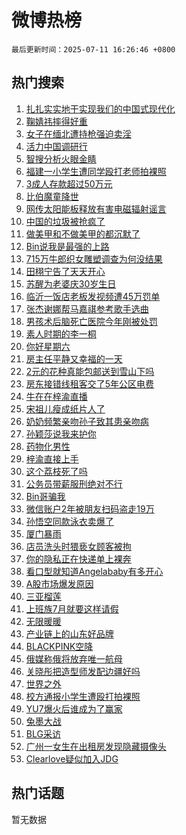 # 微博热榜

`最后更新时间：2025-07-11 16:26:46 +0800`

## 热门搜索

1. [扎扎实实地干实现我们的中国式现代化](https://m.weibo.cn/search?containerid=100103type%3D1%26t%3D10%26q%3D%23%E6%89%8E%E6%89%8E%E5%AE%9E%E5%AE%9E%E5%9C%B0%E5%B9%B2%E5%AE%9E%E7%8E%B0%E6%88%91%E4%BB%AC%E7%9A%84%E4%B8%AD%E5%9B%BD%E5%BC%8F%E7%8E%B0%E4%BB%A3%E5%8C%96%23&stream_entry_id=51&isnewpage=1&extparam=seat%3D1%26pos%3D0%26q%3D%2523%25E6%2589%258E%25E6%2589%258E%25E5%25AE%259E%25E5%25AE%259E%25E5%259C%25B0%25E5%25B9%25B2%25E5%25AE%259E%25E7%258E%25B0%25E6%2588%2591%25E4%25BB%25AC%25E7%259A%2584%25E4%25B8%25AD%25E5%259B%25BD%25E5%25BC%258F%25E7%258E%25B0%25E4%25BB%25A3%25E5%258C%2596%2523%26dgr%3D0%26filter_type%3Drealtimehot%26stream_entry_id%3D51%26c_type%3D51%26cate%3D10103%26display_time%3D1752222405%26pre_seqid%3D17522224051940054431)
1. [鞠婧祎摔得好重](https://m.weibo.cn/search?containerid=100103type%3D1%26t%3D10%26q%3D%23%E9%9E%A0%E5%A9%A7%E7%A5%8E%E6%91%94%E5%BE%97%E5%A5%BD%E9%87%8D%23&stream_entry_id=31&isnewpage=1&extparam=seat%3D1%26pos%3D0%26q%3D%2523%25E9%259E%25A0%25E5%25A9%25A7%25E7%25A5%258E%25E6%2591%2594%25E5%25BE%2597%25E5%25A5%25BD%25E9%2587%258D%2523%26dgr%3D0%26filter_type%3Drealtimehot%26stream_entry_id%3D31%26c_type%3D31%26flag%3D2%26band_rank%3D1%26lcate%3D5001%26cate%3D5001%26realpos%3D1%26display_time%3D1752222405%26pre_seqid%3D17522224051940054431)
1. [女子在缅北遭持枪强迫卖淫](https://m.weibo.cn/search?containerid=100103type%3D1%26t%3D10%26q%3D%23%E5%A5%B3%E5%AD%90%E5%9C%A8%E7%BC%85%E5%8C%97%E9%81%AD%E6%8C%81%E6%9E%AA%E5%BC%BA%E8%BF%AB%E5%8D%96%E6%B7%AB%23&stream_entry_id=31&isnewpage=1&extparam=seat%3D1%26pos%3D1%26q%3D%2523%25E5%25A5%25B3%25E5%25AD%2590%25E5%259C%25A8%25E7%25BC%2585%25E5%258C%2597%25E9%2581%25AD%25E6%258C%2581%25E6%259E%25AA%25E5%25BC%25BA%25E8%25BF%25AB%25E5%258D%2596%25E6%25B7%25AB%2523%26dgr%3D0%26filter_type%3Drealtimehot%26stream_entry_id%3D31%26c_type%3D31%26flag%3D2%26band_rank%3D2%26lcate%3D5001%26cate%3D5001%26realpos%3D2%26display_time%3D1752222405%26pre_seqid%3D17522224051940054431)
1. [活力中国调研行](https://m.weibo.cn/search?containerid=100103type%3D1%26t%3D10%26q%3D%23%E6%B4%BB%E5%8A%9B%E4%B8%AD%E5%9B%BD%E8%B0%83%E7%A0%94%E8%A1%8C%23&stream_entry_id=31&isnewpage=1&extparam=seat%3D1%26pos%3D2%26q%3D%2523%25E6%25B4%25BB%25E5%258A%259B%25E4%25B8%25AD%25E5%259B%25BD%25E8%25B0%2583%25E7%25A0%2594%25E8%25A1%258C%2523%26dgr%3D0%26filter_type%3Drealtimehot%26stream_entry_id%3D31%26c_type%3D31%26flag%3D0%26band_rank%3D3%26lcate%3D5001%26cate%3D5001%26realpos%3D3%26display_time%3D1752222405%26pre_seqid%3D17522224051940054431)
1. [智搜分析火眼金睛](https://m.weibo.cn/search?containerid=100103type%3D1%26t%3D10%26q%3D%23%E6%99%BA%E6%90%9C%E5%88%86%E6%9E%90%E7%81%AB%E7%9C%BC%E9%87%91%E7%9D%9B%23&stream_entry_id=31&isnewpage=1&extparam=seat%3D1%26cate%3D5001%26q%3D%2523%25E6%2599%25BA%25E6%2590%259C%25E5%2588%2586%25E6%259E%2590%25E7%2581%25AB%25E7%259C%25BC%25E9%2587%2591%25E7%259D%259B%2523%26dgr%3D0%26filter_type%3Drealtimehot%26stream_entry_id%3D31%26c_type%3D31%26band_rank%3D4%26pos%3D3%26lcate%3D5001%26adid%3D293293%26is_ad_pos%3D1%26display_time%3D1752222405%26pre_seqid%3D17522224051940054431)
1. [福建一小学生遭同学殴打老师拍裸照](https://m.weibo.cn/search?containerid=100103type%3D1%26t%3D10%26q%3D%23%E7%A6%8F%E5%BB%BA%E4%B8%80%E5%B0%8F%E5%AD%A6%E7%94%9F%E9%81%AD%E5%90%8C%E5%AD%A6%E6%AE%B4%E6%89%93%E8%80%81%E5%B8%88%E6%8B%8D%E8%A3%B8%E7%85%A7%23&stream_entry_id=31&isnewpage=1&extparam=seat%3D1%26pos%3D4%26q%3D%2523%25E7%25A6%258F%25E5%25BB%25BA%25E4%25B8%2580%25E5%25B0%258F%25E5%25AD%25A6%25E7%2594%259F%25E9%2581%25AD%25E5%2590%258C%25E5%25AD%25A6%25E6%25AE%25B4%25E6%2589%2593%25E8%2580%2581%25E5%25B8%2588%25E6%258B%258D%25E8%25A3%25B8%25E7%2585%25A7%2523%26dgr%3D0%26filter_type%3Drealtimehot%26stream_entry_id%3D31%26c_type%3D31%26flag%3D1%26band_rank%3D4%26lcate%3D5001%26cate%3D5001%26realpos%3D4%26display_time%3D1752222405%26pre_seqid%3D17522224051940054431)
1. [3成人存款超过50万元](https://m.weibo.cn/search?containerid=100103type%3D1%26t%3D10%26q%3D%233%E6%88%90%E4%BA%BA%E5%AD%98%E6%AC%BE%E8%B6%85%E8%BF%8750%E4%B8%87%E5%85%83%23&stream_entry_id=31&isnewpage=1&extparam=seat%3D1%26pos%3D5%26q%3D%25233%25E6%2588%2590%25E4%25BA%25BA%25E5%25AD%2598%25E6%25AC%25BE%25E8%25B6%2585%25E8%25BF%258750%25E4%25B8%2587%25E5%2585%2583%2523%26dgr%3D0%26filter_type%3Drealtimehot%26stream_entry_id%3D31%26c_type%3D31%26flag%3D0%26band_rank%3D5%26lcate%3D5001%26cate%3D5001%26realpos%3D5%26display_time%3D1752222405%26pre_seqid%3D17522224051940054431)
1. [比伯魔童降世](https://m.weibo.cn/search?containerid=100103type%3D1%26t%3D10%26q%3D%E6%AF%94%E4%BC%AF%E9%AD%94%E7%AB%A5%E9%99%8D%E4%B8%96&stream_entry_id=31&isnewpage=1&extparam=seat%3D1%26pos%3D6%26q%3D%25E6%25AF%2594%25E4%25BC%25AF%25E9%25AD%2594%25E7%25AB%25A5%25E9%2599%258D%25E4%25B8%2596%26dgr%3D0%26filter_type%3Drealtimehot%26stream_entry_id%3D31%26c_type%3D31%26flag%3D0%26band_rank%3D6%26lcate%3D5001%26cate%3D5001%26realpos%3D6%26display_time%3D1752222405%26pre_seqid%3D17522224051940054431)
1. [网传太阳能板释放有害电磁辐射谣言](https://m.weibo.cn/search?containerid=100103type%3D1%26t%3D10%26q%3D%23%E7%BD%91%E4%BC%A0%E5%A4%AA%E9%98%B3%E8%83%BD%E6%9D%BF%E9%87%8A%E6%94%BE%E6%9C%89%E5%AE%B3%E7%94%B5%E7%A3%81%E8%BE%90%E5%B0%84%E8%B0%A3%E8%A8%80%23&stream_entry_id=31&isnewpage=1&extparam=seat%3D1%26cate%3D5001%26q%3D%2523%25E7%25BD%2591%25E4%25BC%25A0%25E5%25A4%25AA%25E9%2598%25B3%25E8%2583%25BD%25E6%259D%25BF%25E9%2587%258A%25E6%2594%25BE%25E6%259C%2589%25E5%25AE%25B3%25E7%2594%25B5%25E7%25A3%2581%25E8%25BE%2590%25E5%25B0%2584%25E8%25B0%25A3%25E8%25A8%2580%2523%26dgr%3D0%26filter_type%3Drealtimehot%26stream_entry_id%3D31%26c_type%3D31%26band_rank%3D7%26pos%3D7%26lcate%3D5001%26adid%3D293498%26is_ad_pos%3D1%26display_time%3D1752222405%26pre_seqid%3D17522224051940054431)
1. [中国的垃圾被抢疯了](https://m.weibo.cn/search?containerid=100103type%3D1%26t%3D10%26q%3D%E4%B8%AD%E5%9B%BD%E7%9A%84%E5%9E%83%E5%9C%BE%E8%A2%AB%E6%8A%A2%E7%96%AF%E4%BA%86&stream_entry_id=31&isnewpage=1&extparam=seat%3D1%26pos%3D8%26q%3D%25E4%25B8%25AD%25E5%259B%25BD%25E7%259A%2584%25E5%259E%2583%25E5%259C%25BE%25E8%25A2%25AB%25E6%258A%25A2%25E7%2596%25AF%25E4%25BA%2586%26dgr%3D0%26filter_type%3Drealtimehot%26stream_entry_id%3D31%26c_type%3D31%26flag%3D0%26band_rank%3D7%26lcate%3D5001%26cate%3D5001%26realpos%3D7%26display_time%3D1752222405%26pre_seqid%3D17522224051940054431)
1. [做美甲和不做美甲的都沉默了](https://m.weibo.cn/search?containerid=100103type%3D1%26t%3D10%26q%3D%E5%81%9A%E7%BE%8E%E7%94%B2%E5%92%8C%E4%B8%8D%E5%81%9A%E7%BE%8E%E7%94%B2%E7%9A%84%E9%83%BD%E6%B2%89%E9%BB%98%E4%BA%86&stream_entry_id=31&isnewpage=1&extparam=seat%3D1%26pos%3D9%26q%3D%25E5%2581%259A%25E7%25BE%258E%25E7%2594%25B2%25E5%2592%258C%25E4%25B8%258D%25E5%2581%259A%25E7%25BE%258E%25E7%2594%25B2%25E7%259A%2584%25E9%2583%25BD%25E6%25B2%2589%25E9%25BB%2598%25E4%25BA%2586%26dgr%3D0%26filter_type%3Drealtimehot%26stream_entry_id%3D31%26c_type%3D31%26flag%3D0%26band_rank%3D8%26lcate%3D5001%26cate%3D5001%26realpos%3D8%26display_time%3D1752222405%26pre_seqid%3D17522224051940054431)
1. [Bin说我是最强的上路](https://m.weibo.cn/search?containerid=100103type%3D1%26t%3D10%26q%3D%23Bin%E8%AF%B4%E6%88%91%E6%98%AF%E6%9C%80%E5%BC%BA%E7%9A%84%E4%B8%8A%E8%B7%AF%23&stream_entry_id=31&isnewpage=1&extparam=seat%3D1%26pos%3D10%26q%3D%2523Bin%25E8%25AF%25B4%25E6%2588%2591%25E6%2598%25AF%25E6%259C%2580%25E5%25BC%25BA%25E7%259A%2584%25E4%25B8%258A%25E8%25B7%25AF%2523%26dgr%3D0%26filter_type%3Drealtimehot%26stream_entry_id%3D31%26c_type%3D31%26flag%3D1%26band_rank%3D9%26lcate%3D5001%26cate%3D5001%26realpos%3D9%26display_time%3D1752222405%26pre_seqid%3D17522224051940054431)
1. [715万牛郎织女雕塑调查为何没结果](https://m.weibo.cn/search?containerid=100103type%3D1%26t%3D10%26q%3D%23715%E4%B8%87%E7%89%9B%E9%83%8E%E7%BB%87%E5%A5%B3%E9%9B%95%E5%A1%91%E8%B0%83%E6%9F%A5%E4%B8%BA%E4%BD%95%E6%B2%A1%E7%BB%93%E6%9E%9C%23&stream_entry_id=31&isnewpage=1&extparam=seat%3D1%26pos%3D11%26q%3D%2523715%25E4%25B8%2587%25E7%2589%259B%25E9%2583%258E%25E7%25BB%2587%25E5%25A5%25B3%25E9%259B%2595%25E5%25A1%2591%25E8%25B0%2583%25E6%259F%25A5%25E4%25B8%25BA%25E4%25BD%2595%25E6%25B2%25A1%25E7%25BB%2593%25E6%259E%259C%2523%26dgr%3D0%26filter_type%3Drealtimehot%26stream_entry_id%3D31%26c_type%3D31%26flag%3D1%26band_rank%3D10%26lcate%3D5001%26cate%3D5001%26realpos%3D10%26display_time%3D1752222405%26pre_seqid%3D17522224051940054431)
1. [田栩宁告了天天开心](https://m.weibo.cn/search?containerid=100103type%3D1%26t%3D10%26q%3D%23%E7%94%B0%E6%A0%A9%E5%AE%81%E5%91%8A%E4%BA%86%E5%A4%A9%E5%A4%A9%E5%BC%80%E5%BF%83%23&stream_entry_id=31&isnewpage=1&extparam=seat%3D1%26pos%3D12%26q%3D%2523%25E7%2594%25B0%25E6%25A0%25A9%25E5%25AE%2581%25E5%2591%258A%25E4%25BA%2586%25E5%25A4%25A9%25E5%25A4%25A9%25E5%25BC%2580%25E5%25BF%2583%2523%26dgr%3D0%26filter_type%3Drealtimehot%26stream_entry_id%3D31%26c_type%3D31%26flag%3D1%26band_rank%3D11%26lcate%3D5001%26cate%3D5001%26realpos%3D11%26display_time%3D1752222405%26pre_seqid%3D17522224051940054431)
1. [苏醒为老婆庆30岁生日](https://m.weibo.cn/search?containerid=100103type%3D1%26t%3D10%26q%3D%23%E8%8B%8F%E9%86%92%E4%B8%BA%E8%80%81%E5%A9%86%E5%BA%8630%E5%B2%81%E7%94%9F%E6%97%A5%23&stream_entry_id=31&isnewpage=1&extparam=seat%3D1%26pos%3D13%26q%3D%2523%25E8%258B%258F%25E9%2586%2592%25E4%25B8%25BA%25E8%2580%2581%25E5%25A9%2586%25E5%25BA%258630%25E5%25B2%2581%25E7%2594%259F%25E6%2597%25A5%2523%26dgr%3D0%26filter_type%3Drealtimehot%26stream_entry_id%3D31%26c_type%3D31%26flag%3D1%26band_rank%3D12%26lcate%3D5001%26cate%3D5001%26realpos%3D12%26display_time%3D1752222405%26pre_seqid%3D17522224051940054431)
1. [临沂一饭店老板发视频遭45万罚单](https://m.weibo.cn/search?containerid=100103type%3D1%26t%3D10%26q%3D%23%E4%B8%B4%E6%B2%82%E4%B8%80%E9%A5%AD%E5%BA%97%E8%80%81%E6%9D%BF%E5%8F%91%E8%A7%86%E9%A2%91%E9%81%AD45%E4%B8%87%E7%BD%9A%E5%8D%95%23&stream_entry_id=31&isnewpage=1&extparam=seat%3D1%26pos%3D14%26q%3D%2523%25E4%25B8%25B4%25E6%25B2%2582%25E4%25B8%2580%25E9%25A5%25AD%25E5%25BA%2597%25E8%2580%2581%25E6%259D%25BF%25E5%258F%2591%25E8%25A7%2586%25E9%25A2%2591%25E9%2581%25AD45%25E4%25B8%2587%25E7%25BD%259A%25E5%258D%2595%2523%26dgr%3D0%26filter_type%3Drealtimehot%26stream_entry_id%3D31%26c_type%3D31%26flag%3D1%26band_rank%3D13%26lcate%3D5001%26cate%3D5001%26realpos%3D13%26display_time%3D1752222405%26pre_seqid%3D17522224051940054431)
1. [张杰谢娜帮马嘉祺参考歌手选曲](https://m.weibo.cn/search?containerid=100103type%3D1%26t%3D10%26q%3D%23%E5%BC%A0%E6%9D%B0%E8%B0%A2%E5%A8%9C%E5%B8%AE%E9%A9%AC%E5%98%89%E7%A5%BA%E5%8F%82%E8%80%83%E6%AD%8C%E6%89%8B%E9%80%89%E6%9B%B2%23&stream_entry_id=31&isnewpage=1&extparam=seat%3D1%26pos%3D15%26q%3D%2523%25E5%25BC%25A0%25E6%259D%25B0%25E8%25B0%25A2%25E5%25A8%259C%25E5%25B8%25AE%25E9%25A9%25AC%25E5%2598%2589%25E7%25A5%25BA%25E5%258F%2582%25E8%2580%2583%25E6%25AD%258C%25E6%2589%258B%25E9%2580%2589%25E6%259B%25B2%2523%26dgr%3D0%26filter_type%3Drealtimehot%26stream_entry_id%3D31%26c_type%3D31%26flag%3D1%26band_rank%3D14%26lcate%3D5001%26cate%3D5001%26realpos%3D14%26display_time%3D1752222405%26pre_seqid%3D17522224051940054431)
1. [男孩术后脑死亡医院今年刚被处罚](https://m.weibo.cn/search?containerid=100103type%3D1%26t%3D10%26q%3D%23%E7%94%B7%E5%AD%A9%E6%9C%AF%E5%90%8E%E8%84%91%E6%AD%BB%E4%BA%A1%E5%8C%BB%E9%99%A2%E4%BB%8A%E5%B9%B4%E5%88%9A%E8%A2%AB%E5%A4%84%E7%BD%9A%23&stream_entry_id=31&isnewpage=1&extparam=seat%3D1%26pos%3D16%26q%3D%2523%25E7%2594%25B7%25E5%25AD%25A9%25E6%259C%25AF%25E5%2590%258E%25E8%2584%2591%25E6%25AD%25BB%25E4%25BA%25A1%25E5%258C%25BB%25E9%2599%25A2%25E4%25BB%258A%25E5%25B9%25B4%25E5%2588%259A%25E8%25A2%25AB%25E5%25A4%2584%25E7%25BD%259A%2523%26dgr%3D0%26filter_type%3Drealtimehot%26stream_entry_id%3D31%26c_type%3D31%26flag%3D1%26band_rank%3D15%26lcate%3D5001%26cate%3D5001%26realpos%3D15%26display_time%3D1752222405%26pre_seqid%3D17522224051940054431)
1. [素人时期的李一桐](https://m.weibo.cn/search?containerid=100103type%3D1%26t%3D10%26q%3D%E7%B4%A0%E4%BA%BA%E6%97%B6%E6%9C%9F%E7%9A%84%E6%9D%8E%E4%B8%80%E6%A1%90&stream_entry_id=31&isnewpage=1&extparam=seat%3D1%26pos%3D17%26q%3D%25E7%25B4%25A0%25E4%25BA%25BA%25E6%2597%25B6%25E6%259C%259F%25E7%259A%2584%25E6%259D%258E%25E4%25B8%2580%25E6%25A1%2590%26dgr%3D0%26filter_type%3Drealtimehot%26stream_entry_id%3D31%26c_type%3D31%26flag%3D0%26band_rank%3D16%26lcate%3D5001%26cate%3D5001%26realpos%3D16%26display_time%3D1752222405%26pre_seqid%3D17522224051940054431)
1. [你好星期六](https://m.weibo.cn/search?containerid=100103type%3D1%26t%3D10%26q%3D%E4%BD%A0%E5%A5%BD%E6%98%9F%E6%9C%9F%E5%85%AD&stream_entry_id=31&isnewpage=1&extparam=seat%3D1%26pos%3D18%26q%3D%25E4%25BD%25A0%25E5%25A5%25BD%25E6%2598%259F%25E6%259C%259F%25E5%2585%25AD%26dgr%3D0%26filter_type%3Drealtimehot%26stream_entry_id%3D31%26c_type%3D31%26flag%3D0%26band_rank%3D17%26lcate%3D5001%26cate%3D5001%26realpos%3D17%26display_time%3D1752222405%26pre_seqid%3D17522224051940054431)
1. [房主任平静又幸福的一天](https://m.weibo.cn/search?containerid=100103type%3D1%26t%3D10%26q%3D%E6%88%BF%E4%B8%BB%E4%BB%BB%E5%B9%B3%E9%9D%99%E5%8F%88%E5%B9%B8%E7%A6%8F%E7%9A%84%E4%B8%80%E5%A4%A9&stream_entry_id=31&isnewpage=1&extparam=seat%3D1%26pos%3D19%26q%3D%25E6%2588%25BF%25E4%25B8%25BB%25E4%25BB%25BB%25E5%25B9%25B3%25E9%259D%2599%25E5%258F%2588%25E5%25B9%25B8%25E7%25A6%258F%25E7%259A%2584%25E4%25B8%2580%25E5%25A4%25A9%26dgr%3D0%26filter_type%3Drealtimehot%26stream_entry_id%3D31%26c_type%3D31%26flag%3D1%26band_rank%3D18%26lcate%3D5001%26cate%3D5001%26realpos%3D18%26display_time%3D1752222405%26pre_seqid%3D17522224051940054431)
1. [2元的花种真能包邮送到雪山下吗](https://m.weibo.cn/search?containerid=100103type%3D1%26t%3D10%26q%3D%232%E5%85%83%E7%9A%84%E8%8A%B1%E7%A7%8D%E7%9C%9F%E8%83%BD%E5%8C%85%E9%82%AE%E9%80%81%E5%88%B0%E9%9B%AA%E5%B1%B1%E4%B8%8B%E5%90%97%23&stream_entry_id=31&isnewpage=1&extparam=seat%3D1%26pos%3D20%26q%3D%25232%25E5%2585%2583%25E7%259A%2584%25E8%258A%25B1%25E7%25A7%258D%25E7%259C%259F%25E8%2583%25BD%25E5%258C%2585%25E9%2582%25AE%25E9%2580%2581%25E5%2588%25B0%25E9%259B%25AA%25E5%25B1%25B1%25E4%25B8%258B%25E5%2590%2597%2523%26dgr%3D0%26filter_type%3Drealtimehot%26stream_entry_id%3D31%26c_type%3D31%26flag%3D1%26band_rank%3D19%26lcate%3D5001%26cate%3D5001%26realpos%3D19%26display_time%3D1752222405%26pre_seqid%3D17522224051940054431)
1. [房东接错线租客交了5年公区电费](https://m.weibo.cn/search?containerid=100103type%3D1%26t%3D10%26q%3D%23%E6%88%BF%E4%B8%9C%E6%8E%A5%E9%94%99%E7%BA%BF%E7%A7%9F%E5%AE%A2%E4%BA%A4%E4%BA%865%E5%B9%B4%E5%85%AC%E5%8C%BA%E7%94%B5%E8%B4%B9%23&stream_entry_id=31&isnewpage=1&extparam=seat%3D1%26pos%3D21%26q%3D%2523%25E6%2588%25BF%25E4%25B8%259C%25E6%258E%25A5%25E9%2594%2599%25E7%25BA%25BF%25E7%25A7%259F%25E5%25AE%25A2%25E4%25BA%25A4%25E4%25BA%25865%25E5%25B9%25B4%25E5%2585%25AC%25E5%258C%25BA%25E7%2594%25B5%25E8%25B4%25B9%2523%26dgr%3D0%26filter_type%3Drealtimehot%26stream_entry_id%3D31%26c_type%3D31%26flag%3D1%26band_rank%3D20%26lcate%3D5001%26cate%3D5001%26realpos%3D20%26display_time%3D1752222405%26pre_seqid%3D17522224051940054431)
1. [牛在在梓渝直播](https://m.weibo.cn/search?containerid=100103type%3D1%26t%3D10%26q%3D%23%E7%89%9B%E5%9C%A8%E5%9C%A8%E6%A2%93%E6%B8%9D%E7%9B%B4%E6%92%AD%23&stream_entry_id=31&isnewpage=1&extparam=seat%3D1%26pos%3D22%26q%3D%2523%25E7%2589%259B%25E5%259C%25A8%25E5%259C%25A8%25E6%25A2%2593%25E6%25B8%259D%25E7%259B%25B4%25E6%2592%25AD%2523%26dgr%3D0%26filter_type%3Drealtimehot%26stream_entry_id%3D31%26c_type%3D31%26flag%3D2%26band_rank%3D21%26lcate%3D5001%26cate%3D5001%26realpos%3D21%26display_time%3D1752222405%26pre_seqid%3D17522224051940054431)
1. [宋祖儿瘦成纸片人了](https://m.weibo.cn/search?containerid=100103type%3D1%26t%3D10%26q%3D%23%E5%AE%8B%E7%A5%96%E5%84%BF%E7%98%A6%E6%88%90%E7%BA%B8%E7%89%87%E4%BA%BA%E4%BA%86%23&stream_entry_id=31&isnewpage=1&extparam=seat%3D1%26pos%3D23%26q%3D%2523%25E5%25AE%258B%25E7%25A5%2596%25E5%2584%25BF%25E7%2598%25A6%25E6%2588%2590%25E7%25BA%25B8%25E7%2589%2587%25E4%25BA%25BA%25E4%25BA%2586%2523%26dgr%3D0%26filter_type%3Drealtimehot%26stream_entry_id%3D31%26c_type%3D31%26flag%3D1%26band_rank%3D22%26lcate%3D5001%26cate%3D5001%26realpos%3D22%26display_time%3D1752222405%26pre_seqid%3D17522224051940054431)
1. [奶奶频繁亲吻孙子致其患亲吻病](https://m.weibo.cn/search?containerid=100103type%3D1%26t%3D10%26q%3D%23%E5%A5%B6%E5%A5%B6%E9%A2%91%E7%B9%81%E4%BA%B2%E5%90%BB%E5%AD%99%E5%AD%90%E8%87%B4%E5%85%B6%E6%82%A3%E4%BA%B2%E5%90%BB%E7%97%85%23&stream_entry_id=31&isnewpage=1&extparam=seat%3D1%26pos%3D24%26q%3D%2523%25E5%25A5%25B6%25E5%25A5%25B6%25E9%25A2%2591%25E7%25B9%2581%25E4%25BA%25B2%25E5%2590%25BB%25E5%25AD%2599%25E5%25AD%2590%25E8%2587%25B4%25E5%2585%25B6%25E6%2582%25A3%25E4%25BA%25B2%25E5%2590%25BB%25E7%2597%2585%2523%26dgr%3D0%26filter_type%3Drealtimehot%26stream_entry_id%3D31%26c_type%3D31%26flag%3D0%26band_rank%3D23%26lcate%3D5001%26cate%3D5001%26realpos%3D23%26display_time%3D1752222405%26pre_seqid%3D17522224051940054431)
1. [孙颖莎说我来护你](https://m.weibo.cn/search?containerid=100103type%3D1%26t%3D10%26q%3D%23%E5%AD%99%E9%A2%96%E8%8E%8E%E8%AF%B4%E6%88%91%E6%9D%A5%E6%8A%A4%E4%BD%A0%23&stream_entry_id=31&isnewpage=1&extparam=seat%3D1%26pos%3D25%26q%3D%2523%25E5%25AD%2599%25E9%25A2%2596%25E8%258E%258E%25E8%25AF%25B4%25E6%2588%2591%25E6%259D%25A5%25E6%258A%25A4%25E4%25BD%25A0%2523%26dgr%3D0%26filter_type%3Drealtimehot%26stream_entry_id%3D31%26c_type%3D31%26flag%3D1%26band_rank%3D24%26lcate%3D5001%26cate%3D5001%26realpos%3D24%26display_time%3D1752222405%26pre_seqid%3D17522224051940054431)
1. [药物化男性](https://m.weibo.cn/search?containerid=100103type%3D1%26t%3D10%26q%3D%E8%8D%AF%E7%89%A9%E5%8C%96%E7%94%B7%E6%80%A7&stream_entry_id=31&isnewpage=1&extparam=seat%3D1%26pos%3D26%26q%3D%25E8%258D%25AF%25E7%2589%25A9%25E5%258C%2596%25E7%2594%25B7%25E6%2580%25A7%26dgr%3D0%26filter_type%3Drealtimehot%26stream_entry_id%3D31%26c_type%3D31%26flag%3D1%26band_rank%3D25%26lcate%3D5001%26cate%3D5001%26realpos%3D25%26display_time%3D1752222405%26pre_seqid%3D17522224051940054431)
1. [梓渝直接上手](https://m.weibo.cn/search?containerid=100103type%3D1%26t%3D10%26q%3D%23%E6%A2%93%E6%B8%9D%E7%9B%B4%E6%8E%A5%E4%B8%8A%E6%89%8B%23&stream_entry_id=31&isnewpage=1&extparam=seat%3D1%26pos%3D27%26q%3D%2523%25E6%25A2%2593%25E6%25B8%259D%25E7%259B%25B4%25E6%258E%25A5%25E4%25B8%258A%25E6%2589%258B%2523%26dgr%3D0%26filter_type%3Drealtimehot%26stream_entry_id%3D31%26c_type%3D31%26flag%3D1%26band_rank%3D26%26lcate%3D5001%26cate%3D5001%26realpos%3D26%26display_time%3D1752222405%26pre_seqid%3D17522224051940054431)
1. [这个荔枝死了吗](https://m.weibo.cn/search?containerid=100103type%3D1%26t%3D10%26q%3D%E8%BF%99%E4%B8%AA%E8%8D%94%E6%9E%9D%E6%AD%BB%E4%BA%86%E5%90%97&stream_entry_id=31&isnewpage=1&extparam=seat%3D1%26pos%3D28%26q%3D%25E8%25BF%2599%25E4%25B8%25AA%25E8%258D%2594%25E6%259E%259D%25E6%25AD%25BB%25E4%25BA%2586%25E5%2590%2597%26dgr%3D0%26filter_type%3Drealtimehot%26stream_entry_id%3D31%26c_type%3D31%26flag%3D0%26band_rank%3D27%26lcate%3D5001%26cate%3D5001%26realpos%3D27%26display_time%3D1752222405%26pre_seqid%3D17522224051940054431)
1. [公务员带薪服刑绝对不行](https://m.weibo.cn/search?containerid=100103type%3D1%26t%3D10%26q%3D%23%E5%85%AC%E5%8A%A1%E5%91%98%E5%B8%A6%E8%96%AA%E6%9C%8D%E5%88%91%E7%BB%9D%E5%AF%B9%E4%B8%8D%E8%A1%8C%23&stream_entry_id=31&isnewpage=1&extparam=seat%3D1%26pos%3D29%26q%3D%2523%25E5%2585%25AC%25E5%258A%25A1%25E5%2591%2598%25E5%25B8%25A6%25E8%2596%25AA%25E6%259C%258D%25E5%2588%2591%25E7%25BB%259D%25E5%25AF%25B9%25E4%25B8%258D%25E8%25A1%258C%2523%26dgr%3D0%26filter_type%3Drealtimehot%26stream_entry_id%3D31%26c_type%3D31%26flag%3D0%26band_rank%3D28%26lcate%3D5001%26cate%3D5001%26realpos%3D28%26display_time%3D1752222405%26pre_seqid%3D17522224051940054431)
1. [Bin哥骗我](https://m.weibo.cn/search?containerid=100103type%3D1%26t%3D10%26q%3DBin%E5%93%A5%E9%AA%97%E6%88%91&stream_entry_id=31&isnewpage=1&extparam=seat%3D1%26pos%3D30%26q%3DBin%25E5%2593%25A5%25E9%25AA%2597%25E6%2588%2591%26dgr%3D0%26filter_type%3Drealtimehot%26stream_entry_id%3D31%26c_type%3D31%26flag%3D0%26band_rank%3D29%26lcate%3D5001%26cate%3D5001%26realpos%3D29%26display_time%3D1752222405%26pre_seqid%3D17522224051940054431)
1. [微信账户2年被朋友扫码盗走19万](https://m.weibo.cn/search?containerid=100103type%3D1%26t%3D10%26q%3D%23%E5%BE%AE%E4%BF%A1%E8%B4%A6%E6%88%B72%E5%B9%B4%E8%A2%AB%E6%9C%8B%E5%8F%8B%E6%89%AB%E7%A0%81%E7%9B%97%E8%B5%B019%E4%B8%87%23&stream_entry_id=31&isnewpage=1&extparam=seat%3D1%26pos%3D31%26q%3D%2523%25E5%25BE%25AE%25E4%25BF%25A1%25E8%25B4%25A6%25E6%2588%25B72%25E5%25B9%25B4%25E8%25A2%25AB%25E6%259C%258B%25E5%258F%258B%25E6%2589%25AB%25E7%25A0%2581%25E7%259B%2597%25E8%25B5%25B019%25E4%25B8%2587%2523%26dgr%3D0%26filter_type%3Drealtimehot%26stream_entry_id%3D31%26c_type%3D31%26flag%3D1%26band_rank%3D30%26lcate%3D5001%26cate%3D5001%26realpos%3D30%26display_time%3D1752222405%26pre_seqid%3D17522224051940054431)
1. [孙悟空同款泳衣卖爆了](https://m.weibo.cn/search?containerid=100103type%3D1%26t%3D10%26q%3D%23%E5%AD%99%E6%82%9F%E7%A9%BA%E5%90%8C%E6%AC%BE%E6%B3%B3%E8%A1%A3%E5%8D%96%E7%88%86%E4%BA%86%23&stream_entry_id=31&isnewpage=1&extparam=seat%3D1%26pos%3D32%26q%3D%2523%25E5%25AD%2599%25E6%2582%259F%25E7%25A9%25BA%25E5%2590%258C%25E6%25AC%25BE%25E6%25B3%25B3%25E8%25A1%25A3%25E5%258D%2596%25E7%2588%2586%25E4%25BA%2586%2523%26dgr%3D0%26filter_type%3Drealtimehot%26stream_entry_id%3D31%26c_type%3D31%26flag%3D0%26band_rank%3D31%26lcate%3D5001%26cate%3D5001%26realpos%3D31%26display_time%3D1752222405%26pre_seqid%3D17522224051940054431)
1. [厦门暴雨](https://m.weibo.cn/search?containerid=100103type%3D1%26t%3D10%26q%3D%E5%8E%A6%E9%97%A8%E6%9A%B4%E9%9B%A8&stream_entry_id=31&isnewpage=1&extparam=seat%3D1%26pos%3D33%26q%3D%25E5%258E%25A6%25E9%2597%25A8%25E6%259A%25B4%25E9%259B%25A8%26dgr%3D0%26filter_type%3Drealtimehot%26stream_entry_id%3D31%26c_type%3D31%26flag%3D1%26band_rank%3D32%26lcate%3D5001%26cate%3D5001%26realpos%3D32%26display_time%3D1752222405%26pre_seqid%3D17522224051940054431)
1. [店员洗头时猥亵女顾客被拘](https://m.weibo.cn/search?containerid=100103type%3D1%26t%3D10%26q%3D%23%E5%BA%97%E5%91%98%E6%B4%97%E5%A4%B4%E6%97%B6%E7%8C%A5%E4%BA%B5%E5%A5%B3%E9%A1%BE%E5%AE%A2%E8%A2%AB%E6%8B%98%23&stream_entry_id=31&isnewpage=1&extparam=seat%3D1%26pos%3D34%26q%3D%2523%25E5%25BA%2597%25E5%2591%2598%25E6%25B4%2597%25E5%25A4%25B4%25E6%2597%25B6%25E7%258C%25A5%25E4%25BA%25B5%25E5%25A5%25B3%25E9%25A1%25BE%25E5%25AE%25A2%25E8%25A2%25AB%25E6%258B%2598%2523%26dgr%3D0%26filter_type%3Drealtimehot%26stream_entry_id%3D31%26c_type%3D31%26flag%3D0%26band_rank%3D33%26lcate%3D5001%26cate%3D5001%26realpos%3D33%26display_time%3D1752222405%26pre_seqid%3D17522224051940054431)
1. [你的隐私正在快递单上裸奔](https://m.weibo.cn/search?containerid=100103type%3D1%26t%3D10%26q%3D%23%E4%BD%A0%E7%9A%84%E9%9A%90%E7%A7%81%E6%AD%A3%E5%9C%A8%E5%BF%AB%E9%80%92%E5%8D%95%E4%B8%8A%E8%A3%B8%E5%A5%94%23&stream_entry_id=31&isnewpage=1&extparam=seat%3D1%26pos%3D35%26q%3D%2523%25E4%25BD%25A0%25E7%259A%2584%25E9%259A%2590%25E7%25A7%2581%25E6%25AD%25A3%25E5%259C%25A8%25E5%25BF%25AB%25E9%2580%2592%25E5%258D%2595%25E4%25B8%258A%25E8%25A3%25B8%25E5%25A5%2594%2523%26dgr%3D0%26filter_type%3Drealtimehot%26stream_entry_id%3D31%26c_type%3D31%26flag%3D0%26band_rank%3D34%26lcate%3D5001%26cate%3D5001%26realpos%3D34%26display_time%3D1752222405%26pre_seqid%3D17522224051940054431)
1. [看口型就知道Angelababy有多开心](https://m.weibo.cn/search?containerid=100103type%3D1%26t%3D10%26q%3D%E7%9C%8B%E5%8F%A3%E5%9E%8B%E5%B0%B1%E7%9F%A5%E9%81%93Angelababy%E6%9C%89%E5%A4%9A%E5%BC%80%E5%BF%83&stream_entry_id=31&isnewpage=1&extparam=seat%3D1%26pos%3D36%26q%3D%25E7%259C%258B%25E5%258F%25A3%25E5%259E%258B%25E5%25B0%25B1%25E7%259F%25A5%25E9%2581%2593Angelababy%25E6%259C%2589%25E5%25A4%259A%25E5%25BC%2580%25E5%25BF%2583%26dgr%3D0%26filter_type%3Drealtimehot%26stream_entry_id%3D31%26c_type%3D31%26flag%3D0%26band_rank%3D35%26lcate%3D5001%26cate%3D5001%26realpos%3D35%26display_time%3D1752222405%26pre_seqid%3D17522224051940054431)
1. [A股市场爆发原因](https://m.weibo.cn/search?containerid=100103type%3D1%26t%3D10%26q%3D%23A%E8%82%A1%E5%B8%82%E5%9C%BA%E7%88%86%E5%8F%91%E5%8E%9F%E5%9B%A0%23&stream_entry_id=31&isnewpage=1&extparam=seat%3D1%26pos%3D37%26q%3D%2523A%25E8%2582%25A1%25E5%25B8%2582%25E5%259C%25BA%25E7%2588%2586%25E5%258F%2591%25E5%258E%259F%25E5%259B%25A0%2523%26dgr%3D0%26filter_type%3Drealtimehot%26stream_entry_id%3D31%26c_type%3D31%26flag%3D1%26band_rank%3D36%26lcate%3D5001%26cate%3D5001%26realpos%3D36%26display_time%3D1752222405%26pre_seqid%3D17522224051940054431)
1. [三亚榴莲](https://m.weibo.cn/search?containerid=100103type%3D1%26t%3D10%26q%3D%E4%B8%89%E4%BA%9A%E6%A6%B4%E8%8E%B2&stream_entry_id=31&isnewpage=1&extparam=seat%3D1%26pos%3D38%26q%3D%25E4%25B8%2589%25E4%25BA%259A%25E6%25A6%25B4%25E8%258E%25B2%26dgr%3D0%26filter_type%3Drealtimehot%26stream_entry_id%3D31%26c_type%3D31%26flag%3D1%26band_rank%3D37%26lcate%3D5001%26cate%3D5001%26realpos%3D37%26display_time%3D1752222405%26pre_seqid%3D17522224051940054431)
1. [上班族7月就要这样请假](https://m.weibo.cn/search?containerid=100103type%3D1%26t%3D10%26q%3D%E4%B8%8A%E7%8F%AD%E6%97%8F7%E6%9C%88%E5%B0%B1%E8%A6%81%E8%BF%99%E6%A0%B7%E8%AF%B7%E5%81%87&stream_entry_id=31&isnewpage=1&extparam=seat%3D1%26pos%3D39%26q%3D%25E4%25B8%258A%25E7%258F%25AD%25E6%2597%258F7%25E6%259C%2588%25E5%25B0%25B1%25E8%25A6%2581%25E8%25BF%2599%25E6%25A0%25B7%25E8%25AF%25B7%25E5%2581%2587%26dgr%3D0%26filter_type%3Drealtimehot%26stream_entry_id%3D31%26c_type%3D31%26flag%3D1%26band_rank%3D38%26lcate%3D5001%26cate%3D5001%26realpos%3D38%26display_time%3D1752222405%26pre_seqid%3D17522224051940054431)
1. [无限暖暖](https://m.weibo.cn/search?containerid=100103type%3D1%26t%3D10%26q%3D%E6%97%A0%E9%99%90%E6%9A%96%E6%9A%96&stream_entry_id=31&isnewpage=1&extparam=seat%3D1%26pos%3D40%26q%3D%25E6%2597%25A0%25E9%2599%2590%25E6%259A%2596%25E6%259A%2596%26dgr%3D0%26filter_type%3Drealtimehot%26stream_entry_id%3D31%26c_type%3D31%26flag%3D1%26band_rank%3D39%26lcate%3D5001%26cate%3D5001%26realpos%3D39%26display_time%3D1752222405%26pre_seqid%3D17522224051940054431)
1. [产业链上的山东好品牌](https://m.weibo.cn/search?containerid=100103type%3D1%26t%3D10%26q%3D%23%E4%BA%A7%E4%B8%9A%E9%93%BE%E4%B8%8A%E7%9A%84%E5%B1%B1%E4%B8%9C%E5%A5%BD%E5%93%81%E7%89%8C%23&stream_entry_id=31&isnewpage=1&extparam=seat%3D1%26pos%3D41%26q%3D%2523%25E4%25BA%25A7%25E4%25B8%259A%25E9%2593%25BE%25E4%25B8%258A%25E7%259A%2584%25E5%25B1%25B1%25E4%25B8%259C%25E5%25A5%25BD%25E5%2593%2581%25E7%2589%258C%2523%26dgr%3D0%26filter_type%3Drealtimehot%26stream_entry_id%3D31%26c_type%3D31%26flag%3D1%26band_rank%3D40%26adid%3D293496%26lcate%3D5001%26cate%3D5001%26realpos%3D40%26display_time%3D1752222405%26pre_seqid%3D17522224051940054431)
1. [BLACKPINK空降](https://m.weibo.cn/search?containerid=100103type%3D1%26t%3D10%26q%3DBLACKPINK%E7%A9%BA%E9%99%8D&stream_entry_id=31&isnewpage=1&extparam=seat%3D1%26pos%3D42%26q%3DBLACKPINK%25E7%25A9%25BA%25E9%2599%258D%26dgr%3D0%26filter_type%3Drealtimehot%26stream_entry_id%3D31%26c_type%3D31%26flag%3D0%26band_rank%3D41%26lcate%3D5001%26cate%3D5001%26realpos%3D41%26display_time%3D1752222405%26pre_seqid%3D17522224051940054431)
1. [俄媒称俄将放弃唯一航母](https://m.weibo.cn/search?containerid=100103type%3D1%26t%3D10%26q%3D%23%E4%BF%84%E5%AA%92%E7%A7%B0%E4%BF%84%E5%B0%86%E6%94%BE%E5%BC%83%E5%94%AF%E4%B8%80%E8%88%AA%E6%AF%8D%23&stream_entry_id=31&isnewpage=1&extparam=seat%3D1%26pos%3D43%26q%3D%2523%25E4%25BF%2584%25E5%25AA%2592%25E7%25A7%25B0%25E4%25BF%2584%25E5%25B0%2586%25E6%2594%25BE%25E5%25BC%2583%25E5%2594%25AF%25E4%25B8%2580%25E8%2588%25AA%25E6%25AF%258D%2523%26dgr%3D0%26filter_type%3Drealtimehot%26stream_entry_id%3D31%26c_type%3D31%26flag%3D1%26band_rank%3D42%26lcate%3D5001%26cate%3D5001%26realpos%3D42%26display_time%3D1752222405%26pre_seqid%3D17522224051940054431)
1. [关晓彤把造型师发配边疆好吗](https://m.weibo.cn/search?containerid=100103type%3D1%26t%3D10%26q%3D%23%E5%85%B3%E6%99%93%E5%BD%A4%E6%8A%8A%E9%80%A0%E5%9E%8B%E5%B8%88%E5%8F%91%E9%85%8D%E8%BE%B9%E7%96%86%E5%A5%BD%E5%90%97%23&stream_entry_id=31&isnewpage=1&extparam=seat%3D1%26pos%3D44%26q%3D%2523%25E5%2585%25B3%25E6%2599%2593%25E5%25BD%25A4%25E6%258A%258A%25E9%2580%25A0%25E5%259E%258B%25E5%25B8%2588%25E5%258F%2591%25E9%2585%258D%25E8%25BE%25B9%25E7%2596%2586%25E5%25A5%25BD%25E5%2590%2597%2523%26dgr%3D0%26filter_type%3Drealtimehot%26stream_entry_id%3D31%26c_type%3D31%26flag%3D1%26band_rank%3D43%26lcate%3D5001%26cate%3D5001%26realpos%3D43%26display_time%3D1752222405%26pre_seqid%3D17522224051940054431)
1. [世界之外](https://m.weibo.cn/search?containerid=100103type%3D1%26t%3D10%26q%3D%E4%B8%96%E7%95%8C%E4%B9%8B%E5%A4%96&stream_entry_id=31&isnewpage=1&extparam=seat%3D1%26pos%3D45%26q%3D%25E4%25B8%2596%25E7%2595%258C%25E4%25B9%258B%25E5%25A4%2596%26dgr%3D0%26filter_type%3Drealtimehot%26stream_entry_id%3D31%26c_type%3D31%26flag%3D0%26band_rank%3D44%26lcate%3D5001%26cate%3D5001%26realpos%3D44%26display_time%3D1752222405%26pre_seqid%3D17522224051940054431)
1. [校方通报小学生遭殴打拍裸照](https://m.weibo.cn/search?containerid=100103type%3D1%26t%3D10%26q%3D%23%E6%A0%A1%E6%96%B9%E9%80%9A%E6%8A%A5%E5%B0%8F%E5%AD%A6%E7%94%9F%E9%81%AD%E6%AE%B4%E6%89%93%E6%8B%8D%E8%A3%B8%E7%85%A7%23&stream_entry_id=31&isnewpage=1&extparam=seat%3D1%26pos%3D46%26q%3D%2523%25E6%25A0%25A1%25E6%2596%25B9%25E9%2580%259A%25E6%258A%25A5%25E5%25B0%258F%25E5%25AD%25A6%25E7%2594%259F%25E9%2581%25AD%25E6%25AE%25B4%25E6%2589%2593%25E6%258B%258D%25E8%25A3%25B8%25E7%2585%25A7%2523%26dgr%3D0%26filter_type%3Drealtimehot%26stream_entry_id%3D31%26c_type%3D31%26flag%3D1%26band_rank%3D45%26lcate%3D5001%26cate%3D5001%26realpos%3D45%26display_time%3D1752222405%26pre_seqid%3D17522224051940054431)
1. [YU7爆火后谁成为了赢家](https://m.weibo.cn/search?containerid=100103type%3D1%26t%3D10%26q%3D%23YU7%E7%88%86%E7%81%AB%E5%90%8E%E8%B0%81%E6%88%90%E4%B8%BA%E4%BA%86%E8%B5%A2%E5%AE%B6%23&stream_entry_id=31&isnewpage=1&extparam=seat%3D1%26pos%3D47%26q%3D%2523YU7%25E7%2588%2586%25E7%2581%25AB%25E5%2590%258E%25E8%25B0%2581%25E6%2588%2590%25E4%25B8%25BA%25E4%25BA%2586%25E8%25B5%25A2%25E5%25AE%25B6%2523%26dgr%3D0%26filter_type%3Drealtimehot%26stream_entry_id%3D31%26c_type%3D31%26flag%3D1%26band_rank%3D46%26lcate%3D5001%26cate%3D5001%26realpos%3D46%26display_time%3D1752222405%26pre_seqid%3D17522224051940054431)
1. [兔墨大战](https://m.weibo.cn/search?containerid=100103type%3D1%26t%3D10%26q%3D%23%E5%85%94%E5%A2%A8%E5%A4%A7%E6%88%98%23&stream_entry_id=31&isnewpage=1&extparam=seat%3D1%26pos%3D48%26q%3D%2523%25E5%2585%2594%25E5%25A2%25A8%25E5%25A4%25A7%25E6%2588%2598%2523%26dgr%3D0%26filter_type%3Drealtimehot%26stream_entry_id%3D31%26c_type%3D31%26flag%3D1%26band_rank%3D47%26lcate%3D5001%26cate%3D5001%26realpos%3D47%26display_time%3D1752222405%26pre_seqid%3D17522224051940054431)
1. [BLG采访](https://m.weibo.cn/search?containerid=100103type%3D1%26t%3D10%26q%3DBLG%E9%87%87%E8%AE%BF&stream_entry_id=31&isnewpage=1&extparam=seat%3D1%26pos%3D49%26q%3DBLG%25E9%2587%2587%25E8%25AE%25BF%26dgr%3D0%26filter_type%3Drealtimehot%26stream_entry_id%3D31%26c_type%3D31%26flag%3D1%26band_rank%3D48%26lcate%3D5001%26cate%3D5001%26realpos%3D48%26display_time%3D1752222405%26pre_seqid%3D17522224051940054431)
1. [广州一女生在出租房发现隐藏摄像头](https://m.weibo.cn/search?containerid=100103type%3D1%26t%3D10%26q%3D%23%E5%B9%BF%E5%B7%9E%E4%B8%80%E5%A5%B3%E7%94%9F%E5%9C%A8%E5%87%BA%E7%A7%9F%E6%88%BF%E5%8F%91%E7%8E%B0%E9%9A%90%E8%97%8F%E6%91%84%E5%83%8F%E5%A4%B4%23&stream_entry_id=31&isnewpage=1&extparam=seat%3D1%26pos%3D50%26q%3D%2523%25E5%25B9%25BF%25E5%25B7%259E%25E4%25B8%2580%25E5%25A5%25B3%25E7%2594%259F%25E5%259C%25A8%25E5%2587%25BA%25E7%25A7%259F%25E6%2588%25BF%25E5%258F%2591%25E7%258E%25B0%25E9%259A%2590%25E8%2597%258F%25E6%2591%2584%25E5%2583%258F%25E5%25A4%25B4%2523%26dgr%3D0%26filter_type%3Drealtimehot%26stream_entry_id%3D31%26c_type%3D31%26flag%3D1%26band_rank%3D49%26lcate%3D5001%26cate%3D5001%26realpos%3D49%26display_time%3D1752222405%26pre_seqid%3D17522224051940054431)
1. [Clearlove疑似加入JDG](https://m.weibo.cn/search?containerid=100103type%3D1%26t%3D10%26q%3DClearlove%E7%96%91%E4%BC%BC%E5%8A%A0%E5%85%A5JDG&stream_entry_id=31&isnewpage=1&extparam=seat%3D1%26pos%3D51%26q%3DClearlove%25E7%2596%2591%25E4%25BC%25BC%25E5%258A%25A0%25E5%2585%25A5JDG%26dgr%3D0%26filter_type%3Drealtimehot%26stream_entry_id%3D31%26c_type%3D31%26flag%3D0%26band_rank%3D50%26lcate%3D5001%26cate%3D5001%26realpos%3D50%26display_time%3D1752222405%26pre_seqid%3D17522224051940054431)

## 热门话题

暂无数据
